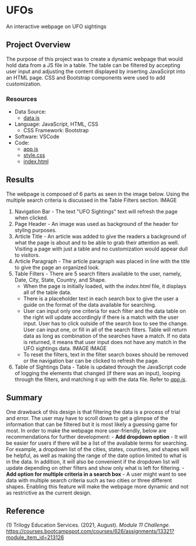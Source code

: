 # UFOs
An interactive webpage on UFO sightings

## Project Overview
The purpose of this project was to create a dynamic webpage that would hold data from a JS file in a table. The table can be filtered by accepting user input and adjusting the content displayed by inserting JavaScirpt into an HTML page. CSS and Bootstrap components were used to add customization. 

### Resources
   - Data Source:
        - [data.js](https://github.com/samanthajpv/UFOs/blob/8ddc91532e3341772eaf7e1dbd718e89c19b4b27/static/js/data.js)
   - Language: JavaScript, HTML, CSS
        - CSS Framework: Bootstrap
   - Software: VSCode
   - Code:
        - [app.js](https://github.com/samanthajpv/UFOs/blob/8ddc91532e3341772eaf7e1dbd718e89c19b4b27/static/js/app.js)
        - [style.css](https://github.com/samanthajpv/UFOs/blob/8ddc91532e3341772eaf7e1dbd718e89c19b4b27/static/css/style.css)
        - [index.html](https://github.com/samanthajpv/UFOs/blob/8ddc91532e3341772eaf7e1dbd718e89c19b4b27/index.html)

## Results
The webpage is composed of 6 parts as seen in the image below. Using the multiple search criteria is discussed in the Table Filters section.
IMAGE
1. Navigation Bar - The text "UFO Sightings" text will refresh the page when clicked.
2. Page Header - An image was used as background of the header for styling purposes.
3. Article Title - An article was added to give the readers a background of what the page is about and to be able to grab their attention as well. Visiting a page with just a table and no customization would appear dull to visitors.
4. Article Paragraph - The article paragraph was placed in line with the title to give the page an organized look.
5. Table Filters - There are 5 search filters available to the user, namely, Date, City, State, Country, and Shape.
    - When the page is initially loaded, with the *index.html* file, it displays all of the table data. 
    - There is a placeholder text in each search box to give the user a guide on the format of the data available for searching.
    - User can input only one criteria for each filter and the data table on the right will update accordingly if there is a match with the user input. User has to click outside of the search box to see the change. User can input one, or fill in all of the search filters. Table will return data as long as combination of the searches have a match. If no data is returned, it means that user input does not have any match in the UFO sightings data.
    IMAGE
    IMAGE
    - To reset the filters, text in the filter search boxes should be removed or the navigation bar can be clicked to refresh the page.
6. Table of Sightings Data - Table is updated through the JavaScript code of logging the elements that changed (if there was an input), looping through the filters, and matching it up with the data file. Refer to *[app.js](https://github.com/samanthajpv/UFOs/blob/8ddc91532e3341772eaf7e1dbd718e89c19b4b27/static/js/app.js)*.

## Summary
One drawback of this design is that filtering the data is a process of trial and error. The user may have to scroll down to get a glimpse of the information that can be filtered but it is most likely a guessing game for most. In order to make the webpage more user-friendly, below are recommendations for further development:
    - **Add dropdown option** - It will be easier for users if there will be a list of the available terms for searching. For example, a dropdown list of the cities, states, countires, and shapes will be helpful, as well as making the range of the date option limited to what is in the data. In addition, it will also be convenient if the dropdown list will update depending on other filters and show only what is left for filtering.
    - **Add option for multiple criteria in a search box** - A user might want to see data with multiple search criteria such as two cities or three different shapes. Enabling this feature will make the webpage more dynamic and not as restrictive as the current design.

## Reference
(1) Trilogy Education Services. (2021, August). *Module 11 Challenge*. https://courses.bootcampspot.com/courses/626/assignments/13321?module_item_id=213126